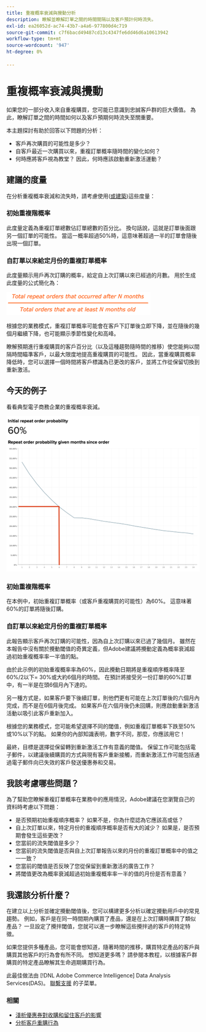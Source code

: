 ```yaml
---
title: 重複概率衰減與攪動分析
description: 瞭解並瞭解訂單之間的時間間隔以及客戶預計何時流失。
exl-id: ea26052d-ac74-43b7-a4a6-977800d4c719
source-git-commit: c7f6bacd49487cd13c4347fe6dd46d6a10613942
workflow-type: tm+mt
source-wordcount: '947'
ht-degree: 0%

---
```


# 重複概率衰減與攪動

如果您的一部分收入來自重複購買，您可能已意識到忠誠客戶群的巨大價值。 為此，瞭解訂單之間的時間如何以及客戶預期何時流失至關重要。

本主題探討有助於回答以下問題的分析：

* 客戶再次購買的可能性是多少？
* 自客戶最近一次購買以來，重複訂單概率隨時間的變化如何？
* 何時應將客戶視為教堂？ 因此，何時應該啟動重新激活運動？

## 建議的度量

在分析重複概率衰減和流失時，請考慮使用([或建築](../../data-user/reports/ess-manage-data-metrics.md))這些度量：

### 初始重複階概率

此度量定義為重複訂單總數佔訂單總數的百分比。 換句話說，這就是訂單後面跟另一個訂單的可能性。 當這一概率超過50%時，這意味著超過一半的訂單會隨後出現一個訂單。

### 自訂單以來給定月份的重複訂單概率

此度量顯示用戶再次訂購的概率，給定自上次訂購以來已經過的月數。 用於生成此度量的公式簡化為：

![重複概率公式](../../assets/Repeat_probability_formula.png)

根據您的業務模式，重複訂單概率可能會在客戶下訂單後立即下降，並在隨後的幾個月繼續下降，也可能顯示季節性變化和高峰。

瞭解預期進行重複購買的客戶百分比（以及這種趨勢隨時間的推移）使您能夠以間隔時間瞄準客戶，以最大限度地提高重複購買的可能性。 因此，當重複購買概率降低時，您可以選擇一個時間將客戶標識為已更改的客戶，並將工作從保留切換到重新激活。

## 今天的例子

看看典型電子商務企業的重複概率衰減。

![初始重序概率重序概率自序以來給定月份。](../../assets/Order_probability_reports.png)

### 初始重複階概率

在本例中，初始重複訂單概率（或客戶重複購買的可能性）為60%。 這意味著60%的訂單將隨後訂購。

### 自訂單以來給定月份的重複訂單概率

此報告顯示客戶再次訂購的可能性，因為自上次訂購以來已過了幾個月。 雖然在本報告中沒有關於攪動閾值的奇異定義，但Adobe建議將攪動定義為概率衰減超過初始重複概率率一半值的點。

由於此示例的初始重複概率率為60%，因此攪動日期將是重複順序概率降至60%/2以下= 30%或大約6個月的時間。 在預計將接受另一份訂單的60%訂單中，有一半是在頭6個月內下達的。

另一種方式是，如果客戶要下後續訂單，則他們更有可能在上次訂單後的六個月內完成，而不是在6個月後完成。 如果客戶在六個月後仍未回購，則應啟動重新激活活動以吸引此客戶重新加入。

根據您的業務模式，您可能希望選擇不同的閾值，例如重複訂單概率下跌至50%或10%以下的點。 如果你的內部知識表明，數字不同，那麼，你應該用它！

最終，目標是選擇從保留轉到重新激活工作有意義的閾值。 保留工作可能包括電子郵件，以建議後續購買的方式與現有客戶重新接觸，而重新激活工作可能包括通過電子郵件向已失效的客戶發送優惠券和交易。

## 我該考慮哪些問題？

為了幫助您瞭解重複訂單概率在業務中的應用情況，Adobe建議在您瀏覽自己的資料時考慮以下問題：

* 是否預期初始重複順序概率？ 如果不是，你為什麼認為它應該高或低？
* 自上次訂單以來，特定月份的重複順序概率是否有大的減少？ 如果是，是否預期會發生這些更改？
* 您當前的流失閾值是多少？
* 您當前的流失閾值是否與自上次訂單報告以來的月份的重複訂單概率中的值之一一致？
* 您當前的閾值是否反映了您從保留到重新激活的廣告工作？
* 將閾值更改為概率衰減超過初始重複概率率一半的值的月份是否有意義？

## 我還該分析什麼？

在建立以上分析並確定攪動閾值後，您可以構建更多分析以確定攪動用戶中的常見趨勢。 例如，客戶是在同一時間期內購買了產品，還是在上次訂購時購買了類似產品？ 一旦設定了攪拌閾值，您就可以進一步瞭解這些攪拌過的客戶的特定特徵。

如果您提供多種產品，您可能會想知道，隨著時間的推移，購買特定產品的客戶與購買其他客戶的行為會有所不同。 想知道更多嗎？ 請參閱本教程，以根據客戶群購買的特定產品瞭解其生命週期購買行為。

此最佳做法由 [!DNL Adobe Commerce Intelligence] Data Analysis Services(DAS)。 [聯繫支援](https://experienceleague.adobe.com/docs/commerce-knowledge-base/kb/troubleshooting/miscellaneous/mbi-service-policies.html) 的子菜單。

### 相關

* [淺析優惠券對收購和留住客戶的影響](../analysis/coupon-impact.md)
* [分析客戶重購行為](../analysis/repurchase-behavior.md)
